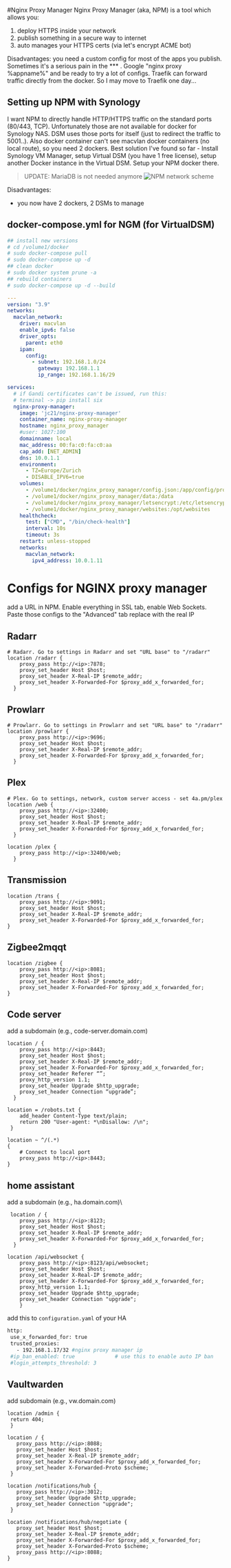 #Nginx Proxy Manager
Nginx Proxy Manager (aka, NPM) is a tool which allows you:
1. deploy HTTPS inside your network
2. publish something in a secure way to internet 
3. auto manages your HTTPS certs (via let's encrypt ACME bot)

Disadvantages: you need a custom config for most of the apps you publish. Sometimes it's a serious pain in the *** . Google "nginx proxy %appname%" and be ready to try a lot of configs. Traefik can forward traffic directly from the docker. So I may move to Traefik one day... 

## Setting up NPM with Synology
I want NPM to directly handle HTTP/HTTPS traffic on the standard ports (80/443, TCP). Unfortunately those are not available for docker for Synology NAS. DSM uses those ports for itself (just to redirect the traffic to 5001..). Also docker container can't see macvlan docker containers (no local route), so you need 2 dockers.
Best solution I've found so far - Install Synology VM Manager, setup Virtual DSM (you have 1 free license), setup another Docker instance in the Virtual DSM. Setup your NPM docker there. 
> UPDATE: MariaDB is not needed anymore
![NPM network scheme](https://github.com/ageev/SmartHome/raw/master/Pictures/npm.jpg)

Disadvantages:
- you now have 2 dockers, 2 DSMs to manage

## docker-compose.yml for NGM (for VirtualDSM)
```yml
## install new versions
# cd /volume1/docker
# sudo docker-compose pull
# sudo docker-compose up -d
## clean docker
# sudo docker system prune -a  
## rebuild containers
# sudo docker-compose up -d --build

---
version: "3.9"
networks:
  macvlan_network:
    driver: macvlan
    enable_ipv6: false
    driver_opts:
      parent: eth0
    ipam:
      config:
        - subnet: 192.168.1.0/24
          gateway: 192.168.1.1
          ip_range: 192.168.1.16/29

services:
  # if Gandi certificates can't be issued, run this:
  # terminal -> pip install six
  nginx-proxy-manager:
    image: 'jc21/nginx-proxy-manager'
    container_name: nginx-proxy-manager
    hostname: nginx_proxy_manager
    #user: 1027:100
    domainname: local
    mac_address: 00:fa:c0:fa:c0:aa
    cap_add: [NET_ADMIN]
    dns: 10.0.1.1
    environment:
      - TZ=Europe/Zurich
      - DISABLE_IPV6=true
    volumes:
      - /volume1/docker/nginx_proxy_manager/config.json:/app/config/production.json
      - /volume1/docker/nginx_proxy_manager/data:/data
      - /volume1/docker/nginx_proxy_manager/letsencrypt:/etc/letsencrypt
      - /volume1/docker/nginx_proxy_manager/websites:/opt/websites
    healthcheck:
      test: ["CMD", "/bin/check-health"]
      interval: 10s
      timeout: 3s
    restart: unless-stopped
    networks:
      macvlan_network:
        ipv4_address: 10.0.1.11
```

# Configs for NGINX proxy manager
add a URL in NPM. Enable everything in SSL tab, enable Web Sockets. Paste those configs to the "Advanced" tab
replace <ip> with the real IP

## Radarr
```
# Radarr. Go to settings in Radarr and set "URL base" to "/radarr"
location /radarr {
    proxy_pass http://<ip>:7878;
    proxy_set_header Host $host;
    proxy_set_header X-Real-IP $remote_addr;
    proxy_set_header X-Forwarded-For $proxy_add_x_forwarded_for;
  }
```
## Prowlarr
```
# Prowlarr. Go to settings in Prowlarr and set "URL base" to "/radarr"
location /prowlarr {
    proxy_pass http://<ip>:9696;
    proxy_set_header Host $host;
    proxy_set_header X-Real-IP $remote_addr;
    proxy_set_header X-Forwarded-For $proxy_add_x_forwarded_for;
  }
```

## Plex
```
# Plex. Go to settings, network, custom server access - set 4a.pm/plex
location /web {
    proxy_pass http://<ip>:32400;
    proxy_set_header Host $host;
    proxy_set_header X-Real-IP $remote_addr;
    proxy_set_header X-Forwarded-For $proxy_add_x_forwarded_for;
  }

location /plex {
    proxy_pass http://<ip>:32400/web;
  }
```
## Transmission
```
location /trans {
    proxy_pass http://<ip>:9091;
    proxy_set_header Host $host;
    proxy_set_header X-Real-IP $remote_addr;
    proxy_set_header X-Forwarded-For $proxy_add_x_forwarded_for;
}
```

## Zigbee2mqqt
```
location /zigbee {
    proxy_pass http://<ip>:8081;
    proxy_set_header Host $host;
    proxy_set_header X-Real-IP $remote_addr;
    proxy_set_header X-Forwarded-For $proxy_add_x_forwarded_for;
}
```

## Code server
add a subdomain (e.g., code-server.domain.com)
```
location / {
    proxy_pass http://<ip>:8443;
    proxy_set_header Host $host;
    proxy_set_header X-Real-IP $remote_addr;
    proxy_set_header X-Forwarded-For $proxy_add_x_forwarded_for;
    proxy_set_header Referer “”;
    proxy_http_version 1.1;
    proxy_set_header Upgrade $http_upgrade;
    proxy_set_header Connection “upgrade”; 
  }

location = /robots.txt {
    add_header Content-Type text/plain;
    return 200 "User-agent: *\nDisallow: /\n";
 }

location ~ ^/(.*)
{
    # Connect to local port
    proxy_pass http://<ip>:8443;
}
```

## home assistant
add a subdomain (e.g., ha.domain.com)\
```
 location / {
    proxy_pass http://<ip>:8123;
    proxy_set_header Host $host;
    proxy_set_header X-Real-IP $remote_addr;
    proxy_set_header X-Forwarded-For $proxy_add_x_forwarded_for;
  }

location /api/websocket {
    proxy_pass http://<ip>:8123/api/websocket;
    proxy_set_header Host $host;
    proxy_set_header X-Real-IP $remote_addr;
    proxy_set_header X-Forwarded-For $proxy_add_x_forwarded_for;
    proxy_http_version 1.1;
    proxy_set_header Upgrade $http_upgrade;
    proxy_set_header Connection "upgrade";
    }
 ```
 add this to ```configuration.yaml``` of your HA
 ```bash
 http:
  use_x_forwarded_for: true
  trusted_proxies: 
    - 192.168.1.17/32 #nginx proxy manager ip
  #ip_ban_enabled: true 	        # use this to enable auto IP ban
  #login_attempts_threshold: 3 
  ```
 
 ## Vaultwarden
 add subdomain (e.g., vw.domain.com)
 ```
 location /admin {
  return 404;
  }

location / {
    proxy_pass http://<ip>:8088;
    proxy_set_header Host $host;
    proxy_set_header X-Real-IP $remote_addr;
    proxy_set_header X-Forwarded-For $proxy_add_x_forwarded_for;
    proxy_set_header X-Forwarded-Proto $scheme;
  }
  
 location /notifications/hub {
    proxy_pass http://<ip>:3012;
    proxy_set_header Upgrade $http_upgrade;
    proxy_set_header Connection "upgrade";
  }
  
 location /notifications/hub/negotiate {
    proxy_set_header Host $host;
    proxy_set_header X-Real-IP $remote_addr;
    proxy_set_header X-Forwarded-For $proxy_add_x_forwarded_for;
    proxy_set_header X-Forwarded-Proto $scheme;
    proxy_pass http://<ip>:8088;
 }
```
